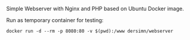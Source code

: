 Simple Webserver with Nginx and PHP based on Ubuntu Docker image.

Run as temporary container for testing:

	docker run -d --rm -p 8080:80 -v $(pwd):/www dersimn/webserver
